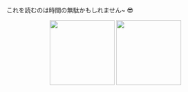 これを読むのは時間の無駄かもしれません~ 😎
<p align= "center">
  <img height= "150" src="https://github-readme-stats.vercel.app/api?username=wwwx3=react&show_icons=true&include_all_commits=true" />
  <img height= "150" src="https://github-readme-stats.vercel.app/api/top-langs/?username=beyzaerf&theme=react&layout=compact" />
</p>
